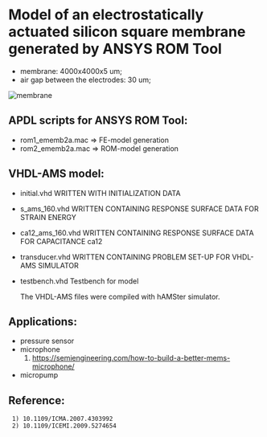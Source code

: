 # Model of an electrostatically actuated silicon square membrane generated by ANSYS ROM Tool

  * membrane: 4000x4000x5 um; 
  * air gap between the electrodes: 30 um;

![membrane](https://user-images.githubusercontent.com/5137813/170740267-76edccdb-5b15-4cea-a8b5-0fb9db97f5f1.png)



## APDL scripts for ANSYS ROM Tool:
* rom1_ememb2a.mac  =>  FE-model generation
* rom2_ememb2a.mac  => ROM-model generation
  
## VHDL-AMS model:
     
* initial.vhd      WRITTEN WITH INITIALIZATION DATA
* s_ams_160.vhd    WRITTEN CONTAINING RESPONSE SURFACE DATA FOR STRAIN ENERGY
* ca12_ams_160.vhd WRITTEN CONTAINING RESPONSE SURFACE DATA FOR CAPACITANCE ca12
* transducer.vhd   WRITTEN CONTAINING PROBLEM SET-UP FOR VHDL-AMS SIMULATOR
     
* testbench.vhd    Testbench for model
     
     The VHDL-AMS files were compiled with hAMSter simulator.
     
## Applications:
* pressure sensor
* microphone
  1) https://semiengineering.com/how-to-build-a-better-mems-microphone/
* micropump

## Reference:

     1) 10.1109/ICMA.2007.4303992
     2) 10.1109/ICEMI.2009.5274654

<!--
     1) [10.1109/ICMA.2007.4303992](https://doi.org/10.1109/ICMA.2007.4303992)
     2) [10.1109/ICEMI.2009.5274654](https://doi.org/10.1109/ICEMI.2009.5274654)
